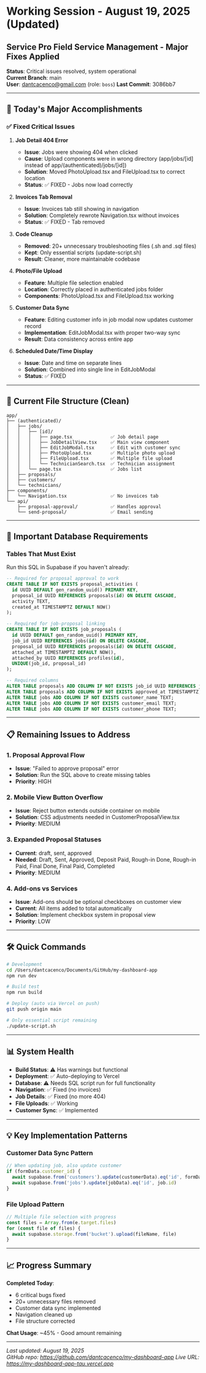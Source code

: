 # Working Session - August 19, 2025 (Updated)
## Service Pro Field Service Management - Major Fixes Applied

**Status**: Critical issues resolved, system operational  
**Current Branch**: main  
**User**: dantcacenco@gmail.com (role: `boss`)
**Last Commit**: 3086bb7

---

## 🎯 **Today's Major Accomplishments**

### ✅ **Fixed Critical Issues**

1. **Job Detail 404 Error**
   - **Issue**: Jobs were showing 404 when clicked
   - **Cause**: Upload components were in wrong directory (app/jobs/[id] instead of app/(authenticated)/jobs/[id])
   - **Solution**: Moved PhotoUpload.tsx and FileUpload.tsx to correct location
   - **Status**: ✅ FIXED - Jobs now load correctly

2. **Invoices Tab Removal**
   - **Issue**: Invoices tab still showing in navigation
   - **Solution**: Completely rewrote Navigation.tsx without invoices
   - **Status**: ✅ FIXED - Tab removed

3. **Code Cleanup**
   - **Removed**: 20+ unnecessary troubleshooting files (.sh and .sql files)
   - **Kept**: Only essential scripts (update-script.sh)
   - **Result**: Cleaner, more maintainable codebase

4. **Photo/File Upload**
   - **Feature**: Multiple file selection enabled
   - **Location**: Correctly placed in authenticated jobs folder
   - **Components**: PhotoUpload.tsx and FileUpload.tsx working

5. **Customer Data Sync**
   - **Feature**: Editing customer info in job modal now updates customer record
   - **Implementation**: EditJobModal.tsx with proper two-way sync
   - **Result**: Data consistency across entire app

6. **Scheduled Date/Time Display**
   - **Issue**: Date and time on separate lines
   - **Solution**: Combined into single line in EditJobModal
   - **Status**: ✅ FIXED

---

## 📁 **Current File Structure (Clean)**

```
app/
├── (authenticated)/
│   ├── jobs/
│   │   ├── [id]/
│   │   │   ├── page.tsx              ✅ Job detail page
│   │   │   ├── JobDetailView.tsx     ✅ Main view component
│   │   │   ├── EditJobModal.tsx      ✅ Edit with customer sync
│   │   │   ├── PhotoUpload.tsx       ✅ Multiple photo upload
│   │   │   ├── FileUpload.tsx        ✅ Multiple file upload
│   │   │   └── TechnicianSearch.tsx  ✅ Technician assignment
│   │   └── page.tsx                  ✅ Jobs list
│   ├── proposals/
│   ├── customers/
│   └── technicians/
├── components/
│   └── Navigation.tsx                ✅ No invoices tab
└── api/
    ├── proposal-approval/            ✅ Handles approval
    └── send-proposal/                ✅ Email sending
```

---

## 🚨 **Important Database Requirements**

### **Tables That Must Exist**
Run this SQL in Supabase if you haven't already:

```sql
-- Required for proposal approval to work
CREATE TABLE IF NOT EXISTS proposal_activities (
  id UUID DEFAULT gen_random_uuid() PRIMARY KEY,
  proposal_id UUID REFERENCES proposals(id) ON DELETE CASCADE,
  activity TEXT,
  created_at TIMESTAMPTZ DEFAULT NOW()
);

-- Required for job-proposal linking
CREATE TABLE IF NOT EXISTS job_proposals (
  id UUID DEFAULT gen_random_uuid() PRIMARY KEY,
  job_id UUID REFERENCES jobs(id) ON DELETE CASCADE,
  proposal_id UUID REFERENCES proposals(id) ON DELETE CASCADE,
  attached_at TIMESTAMPTZ DEFAULT NOW(),
  attached_by UUID REFERENCES profiles(id),
  UNIQUE(job_id, proposal_id)
);

-- Required columns
ALTER TABLE proposals ADD COLUMN IF NOT EXISTS job_id UUID REFERENCES jobs(id);
ALTER TABLE proposals ADD COLUMN IF NOT EXISTS approved_at TIMESTAMPTZ;
ALTER TABLE jobs ADD COLUMN IF NOT EXISTS customer_name TEXT;
ALTER TABLE jobs ADD COLUMN IF NOT EXISTS customer_email TEXT;
ALTER TABLE jobs ADD COLUMN IF NOT EXISTS customer_phone TEXT;
```

---

## 📋 **Remaining Issues to Address**

### **1. Proposal Approval Flow**
- **Issue**: "Failed to approve proposal" error
- **Solution**: Run the SQL above to create missing tables
- **Priority**: HIGH

### **2. Mobile View Button Overflow**
- **Issue**: Reject button extends outside container on mobile
- **Solution**: CSS adjustments needed in CustomerProposalView.tsx
- **Priority**: MEDIUM

### **3. Expanded Proposal Statuses**
- **Current**: draft, sent, approved
- **Needed**: Draft, Sent, Approved, Deposit Paid, Rough-in Done, Rough-in Paid, Final Done, Final Paid, Completed
- **Priority**: MEDIUM

### **4. Add-ons vs Services**
- **Issue**: Add-ons should be optional checkboxes on customer view
- **Current**: All items added to total automatically
- **Solution**: Implement checkbox system in proposal view
- **Priority**: LOW

---

## 🛠️ **Quick Commands**

```bash
# Development
cd /Users/dantcacenco/Documents/GitHub/my-dashboard-app
npm run dev

# Build test
npm run build

# Deploy (auto via Vercel on push)
git push origin main

# Only essential script remaining
./update-script.sh
```

---

## 📊 **System Health**

- **Build Status**: ⚠️ Has warnings but functional
- **Deployment**: ✅ Auto-deploying to Vercel
- **Database**: ⚠️ Needs SQL script run for full functionality
- **Navigation**: ✅ Fixed (no invoices)
- **Job Details**: ✅ Fixed (no more 404)
- **File Uploads**: ✅ Working
- **Customer Sync**: ✅ Implemented

---

## 💡 **Key Implementation Patterns**

### **Customer Data Sync Pattern**
```typescript
// When updating job, also update customer
if (formData.customer_id) {
  await supabase.from('customers').update(customerData).eq('id', formData.customer_id)
  await supabase.from('jobs').update(jobData).eq('id', job.id)
}
```

### **File Upload Pattern**
```typescript
// Multiple file selection with progress
const files = Array.from(e.target.files)
for (const file of files) {
  await supabase.storage.from('bucket').upload(fileName, file)
}
```

---

## 📈 **Progress Summary**

**Completed Today**: 
- 6 critical bugs fixed
- 20+ unnecessary files removed
- Customer data sync implemented
- Navigation cleaned up
- File structure corrected

**Chat Usage**: ~45% - Good amount remaining

---

*Last updated: August 19, 2025*  
*GitHub repo: https://github.com/dantcacenco/my-dashboard-app*
*Live URL: https://my-dashboard-app-tau.vercel.app*
